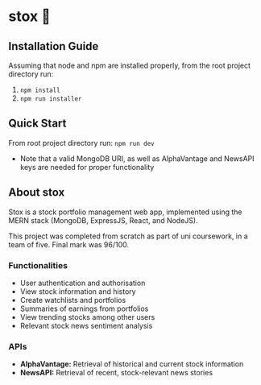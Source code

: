 # stox :money_with_wings:

## Installation Guide

Assuming that node and npm are installed properly, from the root project directory run:

1. `npm install`
2. `npm run installer`

## Quick Start

From root project directory run: `npm run dev`

- Note that a valid MongoDB URI, as well as AlphaVantage and NewsAPI keys are needed for proper functionality

## About stox

Stox is a stock portfolio management web app, implemented using the MERN stack (MongoDB, ExpressJS, React, and NodeJS).

This project was completed from scratch as part of uni coursework, in a team of five. Final mark was 96/100.

### Functionalities

- User authentication and authorisation
- View stock information and history
- Create watchlists and portfolios
- Summaries of earnings from portfolios
- View trending stocks among other users
- Relevant stock news sentiment analysis

### APIs

- **AlphaVantage:** Retrieval of historical and current stock information
- **NewsAPI:** Retrieval of recent, stock-relevant news stories
